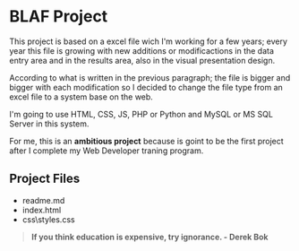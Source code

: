 # BLAF Project

This project is based on a excel file wich I'm working for a few years; every year this file is growing with new additions or modificactions in the data entry area and in the results area, also in the visual presentation design.

According to what is written in the previous paragraph; the file is bigger and bigger with each modification so I decided to change the file type from an excel file to a system base on the web.

I'm going to use HTML, CSS, JS, PHP or Python and MySQL or MS SQL Server in this system.

For me, this is an **ambitious project** because is goint to be the first project after I complete my Web Developer traning program.   
  

## Project Files
- readme.md
- index.html
- css\styles.css  
  
  
> **If you think education is expensive, try ignorance. - Derek Bok**